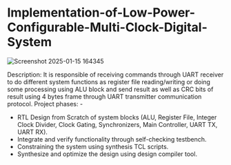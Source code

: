 # Implementation-of-Low-Power-Configurable-Multi-Clock-Digital-System

![Screenshot 2025-01-15 164345](https://github.com/user-attachments/assets/d52166ff-d6aa-46fb-8fa0-821b210ca449)

Description: It is responsible of receiving commands through UART receiver to do different system functions as register file reading/writing or doing some processing using ALU block and send result as well as CRC bits of result using 4 bytes frame through UART transmitter communication protocol.
Project phases: -
- RTL Design from Scratch of system blocks (ALU, Register File, Integer Clock Divider, Clock Gating, Synchronizers, Main Controller, UART TX, UART RX).
- Integrate and verify functionality through self-checking testbench.
- Constraining the system using synthesis TCL scripts.
- Synthesize and optimize the design using design compiler tool.
